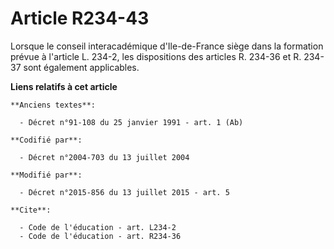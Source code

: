 # Article R234-43

Lorsque le conseil interacadémique d'Ile-de-France siège dans la formation prévue à l'article L. 234-2, les dispositions des
articles R. 234-36 et R. 234-37 sont également applicables.

**Liens relatifs à cet article**

	**Anciens textes**:

	  - Décret n°91-108 du 25 janvier 1991 - art. 1 (Ab)

	**Codifié par**:

	  - Décret n°2004-703 du 13 juillet 2004

	**Modifié par**:

	  - Décret n°2015-856 du 13 juillet 2015 - art. 5

	**Cite**:

	  - Code de l'éducation - art. L234-2
	  - Code de l'éducation - art. R234-36
